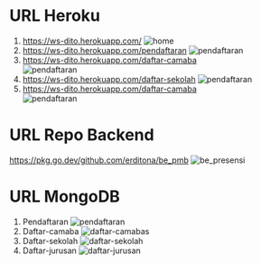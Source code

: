 # URL Heroku

1. https://ws-dito.herokuapp.com/
   ![home](https://github.com/erditona/Pemrog3WebService/blob/main/Week5/Tugas/1214031/ss/heroku-home.png)
2. https://ws-dito.herokuapp.com/pendaftaran
   ![pendaftaran](https://github.com/erditona/Pemrog3WebService/blob/main/Week5/Tugas/1214031/ss/heroku-pendaftaran.png)
3. https://ws-dito.herokuapp.com/daftar-camaba  
   ![pendaftaran](https://github.com/erditona/Pemrog3WebService/blob/main/Week5/Tugas/1214031/ss/heroku-daftaraCamaba.png)
4. https://ws-dito.herokuapp.com/daftar-sekolah
   ![pendaftaran](https://github.com/erditona/Pemrog3WebService/blob/main/Week5/Tugas/1214031/ss/heroku-daftaraSekolah.png)
5. https://ws-dito.herokuapp.com/daftar-camaba  
   ![pendaftaran](https://github.com/erditona/Pemrog3WebService/blob/main/Week5/Tugas/1214031/ss/heroku-daftaraSekolah.png)

# URL Repo Backend

https://pkg.go.dev/github.com/erditona/be_pmb
![be_presensi](https://github.com/erditona/Pemrog3WebService/blob/main/Week5/Tugas/1214031/ss/be_pmb.png)

# URL MongoDB

1. Pendaftaran
   ![pendaftaran](https://github.com/erditona/Pemrog3WebService/blob/main/Week5/Tugas/1214031/ss/mongoDb-pendaftaran.png)
2. Daftar-camaba
   ![daftar-camaba](https://github.com/erditona/Pemrog3WebService/blob/main/Week5/Tugas/1214031/ss/mongoDb-daftarCamaba.png)s
3. Daftar-sekolah
   ![daftar-sekolah](https://github.com/erditona/Pemrog3WebService/blob/main/Week5/Tugas/1214031/ss/mongoDb-daftarSekolah.png)
4. Daftar-jurusan
   ![daftar-jurusan](https://github.com/erditona/Pemrog3WebService/blob/main/Week5/Tugas/1214031/ss/mongoDb-daftarJurusan.png)
